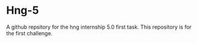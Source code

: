 # Hng-5
A github repsitory for the hng internship 5.0 first task.
This repository is for the first challenge.
